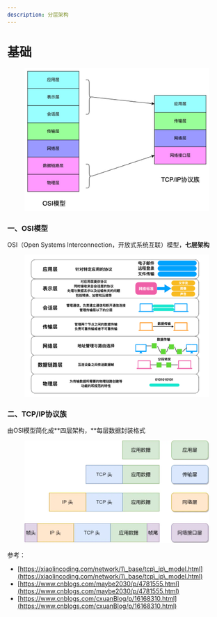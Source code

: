```yaml
---
description: 分层架构
---
```


# 基础

<figure><img src="../../.gitbook/assets/流程图 (4).jpg" alt=""><figcaption></figcaption></figure>

### 一、OSI模型

OSI（Open Systems Interconnection，开放式系统互联）模型，**七层架构**

<figure><img src="../../.gitbook/assets/image (1) (1).png" alt=""><figcaption></figcaption></figure>

### 二、TCP/IP协议族

由OSI模型简化成**四层架构，**每层数据封装格式

<figure><img src="../../.gitbook/assets/image (4).png" alt=""><figcaption></figcaption></figure>



参考：

* [https://xiaolincoding.com/network/1\_base/tcp\_ip\_model.html](https://xiaolincoding.com/network/1\_base/tcp\_ip\_model.html)
* [https://www.cnblogs.com/maybe2030/p/4781555.html](https://www.cnblogs.com/maybe2030/p/4781555.html)
* [https://www.cnblogs.com/cxuanBlog/p/16168310.html](https://www.cnblogs.com/cxuanBlog/p/16168310.html)


